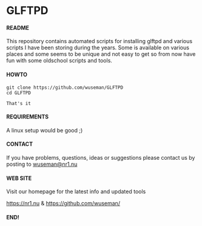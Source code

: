 # GLFTPD

#### README
                                                                         
This repository contains automated scripts for installing glftpd and various scripts I have been storing during the years. Some is available on various places and some seems to be unique and not easy to get so from now have fun with some oldschool scripts and tools.

#### HOWTO
    
    git clone https://github.com/wuseman/GLFTPD
    cd GLFTPD
  
    That's it 

#### REQUIREMENTS

A linux setup would be good ;)

#### CONTACT 

If you have problems, questions, ideas or suggestions please contact
us by posting to wuseman@nr1.nu

#### WEB SITE

Visit our homepage for the latest info and updated tools

https://nr1.nu & https://github.com/wuseman/

#### END!

